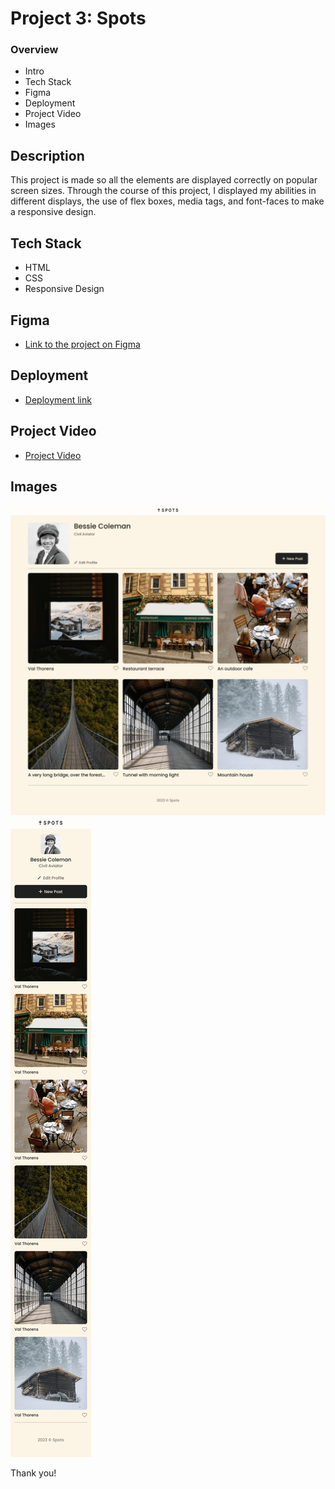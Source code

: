 # Project 3: Spots

### Overview

- Intro
- Tech Stack
- Figma
- Deployment
- Project Video
- Images

## Description

This project is made so all the elements are displayed correctly on popular screen sizes. Through the course of this project, I displayed my abilities in different displays, the use of flex boxes, media tags, and font-faces to make a responsive design.

## Tech Stack

- HTML
- CSS
- Responsive Design

## Figma

- [Link to the project on Figma](https://www.figma.com/file/BBNm2bC3lj8QQMHlnqRsga/Sprint-3-Project-%E2%80%94-Spots?type=design&node-id=2%3A60&mode=design&t=afgNFybdorZO6cQo-1)

## Deployment

- [Deployment link](https://mike-borges.github.io/se_project_spots/)

## Project Video

- [Project Video](https://drive.google.com/file/d/1bb6H8UJ0bWU31PYZZZyFSoMAtlY3KRll/view?usp=sharing)

## Images

![alt text](./images/Spots%20App%201440px.png)
![alt text](<./images/Spots%20App%20Mobile%20Version%20(2).png>)

Thank you!
